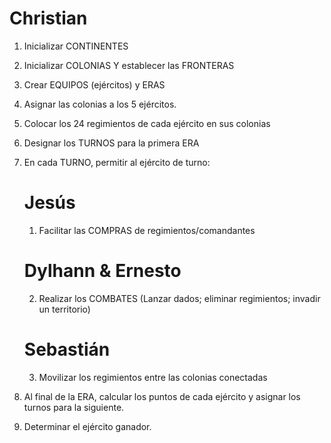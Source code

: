 # Christian
1. Inicializar CONTINENTES

2. Inicializar COLONIAS Y establecer las FRONTERAS

3. Crear EQUIPOS (ejércitos) y ERAS

4. Asignar las colonias a los 5 ejércitos.

5. Colocar los 24 regimientos de cada ejército en sus colonias

6. Designar los TURNOS para la primera ERA

7. En cada TURNO, permitir al ejército de turno:

    # Jesús
    1. Facilitar las COMPRAS de regimientos/comandantes

    # Dylhann & Ernesto
    2. Realizar los COMBATES (Lanzar dados; eliminar regimientos;
    invadir un territorio)

    # Sebastián
    3. Movilizar los regimientos entre las colonias conectadas

8. Al final de la ERA, calcular los puntos de cada ejército y asignar los turnos
para la siguiente.

9. Determinar el ejército ganador.

